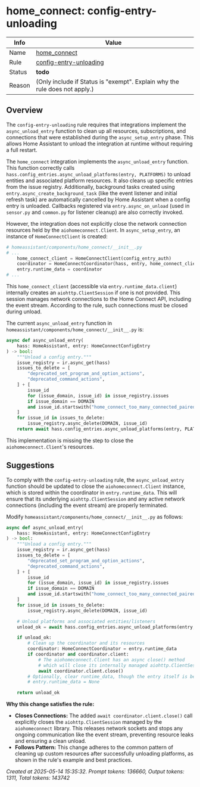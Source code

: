 # home_connect: config-entry-unloading

| Info   | Value                                                                    |
|--------|--------------------------------------------------------------------------|
| Name   | [home_connect](https://www.home-assistant.io/integrations/home_connect/) |
| Rule   | [config-entry-unloading](https://developers.home-assistant.io/docs/core/integration-quality-scale/rules/config-entry-unloading)                                                     |
| Status | **todo**                                                                 |
| Reason | (Only include if Status is "exempt". Explain why the rule does not apply.) |

## Overview

The `config-entry-unloading` rule requires that integrations implement the `async_unload_entry` function to clean up all resources, subscriptions, and connections that were established during the `async_setup_entry` phase. This allows Home Assistant to unload the integration at runtime without requiring a full restart.

The `home_connect` integration implements the `async_unload_entry` function. This function correctly calls `hass.config_entries.async_unload_platforms(entry, PLATFORMS)` to unload entities and associated platform resources. It also cleans up specific entries from the issue registry. Additionally, background tasks created using `entry.async_create_background_task` (like the event listener and initial refresh task) are automatically cancelled by Home Assistant when a config entry is unloaded. Callbacks registered via `entry.async_on_unload` (used in `sensor.py` and `common.py` for listener cleanup) are also correctly invoked.

However, the integration does not explicitly close the network connection resources held by the `aiohomeconnect.Client`. In `async_setup_entry`, an instance of `HomeConnectClient` is created:
```python
# homeassistant/components/home_connect/__init__.py
# ...
    home_connect_client = HomeConnectClient(config_entry_auth)
    coordinator = HomeConnectCoordinator(hass, entry, home_connect_client)
    entry.runtime_data = coordinator
# ...
```
This `home_connect_client` (accessible via `entry.runtime_data.client`) internally creates an `aiohttp.ClientSession` if one is not provided. This session manages network connections to the Home Connect API, including the event stream. According to the rule, such connections must be closed during unload.

The current `async_unload_entry` function in `homeassistant/components/home_connect/__init__.py` is:
```python
async def async_unload_entry(
    hass: HomeAssistant, entry: HomeConnectConfigEntry
) -> bool:
    """Unload a config entry."""
    issue_registry = ir.async_get(hass)
    issues_to_delete = [
        "deprecated_set_program_and_option_actions",
        "deprecated_command_actions",
    ] + [
        issue_id
        for (issue_domain, issue_id) in issue_registry.issues
        if issue_domain == DOMAIN
        and issue_id.startswith("home_connect_too_many_connected_paired_events")
    ]
    for issue_id in issues_to_delete:
        issue_registry.async_delete(DOMAIN, issue_id)
    return await hass.config_entries.async_unload_platforms(entry, PLATFORMS)
```
This implementation is missing the step to close the `aiohomeconnect.Client`'s resources.

## Suggestions

To comply with the `config-entry-unloading` rule, the `async_unload_entry` function should be updated to close the `aiohomeconnect.Client` instance, which is stored within the coordinator in `entry.runtime_data`. This will ensure that its underlying `aiohttp.ClientSession` and any active network connections (including the event stream) are properly terminated.

Modify `homeassistant/components/home_connect/__init__.py` as follows:

```python
async def async_unload_entry(
    hass: HomeAssistant, entry: HomeConnectConfigEntry
) -> bool:
    """Unload a config entry."""
    issue_registry = ir.async_get(hass)
    issues_to_delete = [
        "deprecated_set_program_and_option_actions",
        "deprecated_command_actions",
    ] + [
        issue_id
        for (issue_domain, issue_id) in issue_registry.issues
        if issue_domain == DOMAIN
        and issue_id.startswith("home_connect_too_many_connected_paired_events")
    ]
    for issue_id in issues_to_delete:
        issue_registry.async_delete(DOMAIN, issue_id)

    # Unload platforms and associated entities/listeners
    unload_ok = await hass.config_entries.async_unload_platforms(entry, PLATFORMS)

    if unload_ok:
        # Clean up the coordinator and its resources
        coordinator: HomeConnectCoordinator = entry.runtime_data
        if coordinator and coordinator.client:
            # The aiohomeconnect.Client has an async close() method
            # which will close its internally managed aiohttp.ClientSession.
            await coordinator.client.close()
        # Optionally, clear runtime_data, though the entry itself is being unloaded.
        # entry.runtime_data = None

    return unload_ok
```

**Why this change satisfies the rule:**
*   **Closes Connections:** The added `await coordinator.client.close()` call explicitly closes the `aiohttp.ClientSession` managed by the `aiohomeconnect` library. This releases network sockets and stops any ongoing communication like the event stream, preventing resource leaks and ensuring a clean unload.
*   **Follows Pattern:** This change adheres to the common pattern of cleaning up custom resources after successfully unloading platforms, as shown in the rule's example and best practices.

_Created at 2025-05-14 15:35:32. Prompt tokens: 136660, Output tokens: 1311, Total tokens: 143742_
